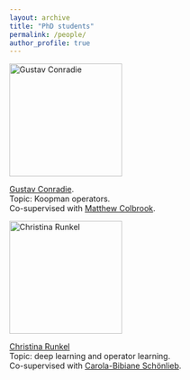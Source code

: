 ```yaml
---
layout: archive
title: "PhD students"
permalink: /people/
author_profile: true
---
```


<img src="https://nboulle.github.io/images/conradie.jpeg" alt="Gustav Conradie" width="200" />
<p>
  <a href="https://www.maths.cam.ac.uk/person/gjc51">Gustav Conradie</a>.
  <br>Topic: Koopman operators.
  <br>Co-supervised with <a href="https://www.damtp.cam.ac.uk/user/mjc249/home.html">Matthew Colbrook</a>.
</p>

<p>
</p>

<img src="https://nboulle.github.io/images/runkel.jpg" alt="Christina Runkel" width="200" />
<p>
  <a href="https://www.damtp.cam.ac.uk/person/cr661">Christina Runkel</a>
  <br>Topic: deep learning and operator learning.
  <br>Co-supervised with <a href="https://www.damtp.cam.ac.uk/person/cbs31">Carola-Bibiane Schönlieb</a>.
</p>